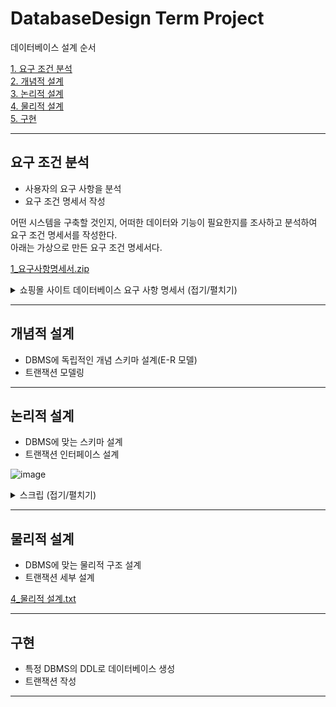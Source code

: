 # DatabaseDesign Term Project

데이터베이스 설계 순서

[1. 요구 조건 분석](#요구-조건-분석)
<br/>
[2. 개념적 설계](#개념적-설계)
<br/>
[3. 논리적 설계](#논리적-설계)
<br/>
[4. 물리적 설계](#물리적-설계)
<br/>
[5. 구현](#구현)

---

## 요구 조건 분석

- 사용자의 요구 사항을 분석
- 요구 조건 명세서 작성

어떤 시스템을 구축할 것인지, 어떠한 데이터와 기능이 필요한지를 조사하고 분석하여 요구 조건 명세서를 작성한다. <br/>
아래는 가상으로 만든 요구 조건 명세서다.

[1_요구사항명세서.zip](https://github.com/LeeJaeYong02/DatabaseDesign/files/12335037/1_.zip)
<details>
<summary>쇼핑몰 사이트 데이터베이스 요구 사항 명세서 (접기/펼치기)</summary>

목적

이 명세서는 쇼핑몰 사이트의 데이터베이스를 설계하고 구축하기 위한 요구 사항을 정의합니다. 데이터베이스는 제품, 주문, 고객 정보 등을 효율적으로 관리하고 웹 애플리케이션과 연동하여 원활한 쇼핑 경험을 제공해야 합니다.

기능적 요구 사항

1.  제품 관리
1.1. 제품 정보(제품명, 설명, 가격, 재고량 등)를 저장할 수 있어야 합니다.
1.2. 카테고리 및 서브카테고리를 정의하고 제품을 분류할 수 있어야 합니다.
1.3. 제품의 이미지 및 추가 정보를 첨부할 수 있어야 합니다.

2. 고객 관리
2.1. 고객 정보(이름, 이메일, 주소, 연락처 등)를 저장할 수 있어야 합니다.
2.2. 고객은 회원 가입을 통해 계정을 생성하고 로그인할 수 있어야 합니다.
2.3. 로그인한 고객은 주문 내역을 조회하고 프로필을 관리할 수 있어야 합니다.

3. 주문 처리
3.1. 고객은 제품을 선택하여 주문할 수 있어야 합니다.
3.2. 주문 내역(주문 번호, 주문 일자, 결제 상태 등)을 저장하고 조회할 수 있어야 합니다.
3.3. 주문한 제품의 재고량이 자동으로 감소되어야 합니다.
3.4. 주문 상태를 변경하여 주문 처리 과정을 추적할 수 있어야 합니다.

4. 장바구니
4.1. 로그인한 고객은 제품을 장바구니에 추가하고 관리할 수 있어야 합니다.
4.2. 장바구니에서 제품을 주문으로 이동하거나 삭제할 수 있어야 합니다.

5. 리뷰 및 평점
5.1. 고객은 제품에 대한 리뷰를 작성하고 평점을 부여할 수 있어야 합니다.
5.2. 리뷰와 평점은 해당 제품 페이지에 표시되어야 합니다.

비기능적 요구 사항

6. 보안
6.1. 고객의 개인정보와 결제 정보는 암호화되어 저장되어야 합니다.
6.2. 관리자와 고객 간에 적절한 접근 권한을 설정하여 데이터 보안을 유지해야 합니다.
7. 성능
7.1. 데이터베이스 쿼리는 효율적으로 처리되어야 하며, 제품 검색 및 주문 처리가 빠르게 이루어져야 합니다.
7.2. 서버의 부하를 최소화하기 위해 캐싱 메커니즘을 고려할 수 있습니다.

8. 확장성
8.1. 시스템은 향후 증가하는 데이터 양과 트래픽을 처리할 수 있도록 설계되어야 합니다.
8.2. 수평 확장을 위한 방법을 고려하여 데이터베이스 구조를 설계해야 합니다.

9. 가용성
9.1. 데이터베이스 서버의 가용성을 보장하기 위해 복구 메커니즘과 백업 전략을 마련해야 합니다.
</details>

---

## 개념적 설계

- DBMS에 독립적인 개념 스키마 설계(E-R 모델)
- 트랜잭션 모델링

---

## 논리적 설계

- DBMS에 맞는 스키마 설계
- 트랜잭션 인터페이스 설계

![image](https://github.com/LeeJaeYong02/DatabaseDesign/assets/66985977/dc50e421-1a75-4c79-a1f5-9ecd7137871f)
<details>
<summary>스크립 (접기/펼치기)</summary>

-- 고객
CREATE TABLE "TB_CUSTOMER" (
	"CUSTOMER_ID"       VARCHAR(20)  NOT NULL, -- 고객ID
	"CUSTOMER_NAME"     VARCHAR(50)  NULL,     -- 이름
	"CUSTOMER_EMAIL"    VARCHAR(40)  NULL,     -- 이메일
	"CUSTOMER_ADDRESS"  VARCHAR(255) NULL,     -- 주소
	"CUSTOMER_CNTCT"    VARCHAR(13)  NULL,     -- 연락처
	"CUSTOMER_PASSWORD" VARCHAR(20)  NULL,     -- 비밀번호
	"CUSTOMER_JOINED"   DATE         NULL      -- 가입일
);

-- 고객
ALTER TABLE "TB_CUSTOMER"
	ADD
		CONSTRAINT "PK_TB_CUSTOMER" -- 고객 기본키
		PRIMARY KEY (
			"CUSTOMER_ID" -- 고객ID
		);

-- 제품
CREATE TABLE "TB_PRODUCT" (
	"PRODUCT_ID"          NUMERIC(37)   NOT NULL, -- 제품ID
	"PRODUCT_NAME"        VARCHAR(200)  NULL,     -- 제품명
	"PRODUCT_EXPLANATION" CLOB          NULL,     -- 설명
	"PRODUCT_PRICE"       NUMERIC(10)   NULL,     -- 가격
	"PRODUCT_INVNT"       NUMERIC(10)   NULL,     -- 재고량
	"PRODUCT_IMAGE_URL"   VARCHAR(1000) NULL,     -- 이미지 URL
	"CATEGORY_ID"         NUMERIC(37)   NULL      -- 카테고리ID
);

-- 제품
ALTER TABLE "TB_PRODUCT"
	ADD
		CONSTRAINT "PK_TB_PRODUCT" -- 제품 기본키
		PRIMARY KEY (
			"PRODUCT_ID" -- 제품ID
		);

-- 카테고리
CREATE TABLE "TB_CATEGORY" (
	"CATEGORY_ID"   NUMERIC(37) NOT NULL, -- 카테고리ID
	"CATEGORY_NAME" VARCHAR(50) NULL      -- CATEGORY_NAME
);

-- 카테고리
ALTER TABLE "TB_CATEGORY"
	ADD
		CONSTRAINT "PK_TB_CATEGORY" -- 카테고리 기본키
		PRIMARY KEY (
			"CATEGORY_ID" -- 카테고리ID
		);

-- 서브카테고리
CREATE TABLE "TB_SUBCATEGORY" (
	"SUBCATEGORY_ID"   NUMERIC(37) NOT NULL, -- 서브카테고리ID
	"SUBCATEGORY_NAME" VARCHAR(50) NULL,     -- 서브카테고리명
	"CATEGORY_ID"      NUMERIC(37) NOT NULL  -- 카테고리ID
);

-- 서브카테고리
ALTER TABLE "TB_SUBCATEGORY"
	ADD
		CONSTRAINT "PK_TB_SUBCATEGORY" -- 서브카테고리 기본키
		PRIMARY KEY (
			"SUBCATEGORY_ID", -- 서브카테고리ID
			"CATEGORY_ID"     -- 카테고리ID
		);

-- 주문
CREATE TABLE "TB_ORDER" (
	"ORDER_ID"               NUMERIC(37)  NOT NULL, -- 주문ID
	"CUSTOMER_ID"            VARCHAR(20)  NULL,     -- 고객ID
	"ORDER_DATE"             DATE         NULL,     -- 주문일자
	"ORDER_PAYMENT_STATUS"   NUMERIC(1)   NULL,     -- 결제상태
	"ORDER_SHIPPING_ADDRESS" VARCHAR(255) NULL,     -- 배송주소
	"ORDER_TOTAL_AMUNT"      NUMERIC(10)  NULL      -- 총금액
);

-- 주문
ALTER TABLE "TB_ORDER"
	ADD
		CONSTRAINT "PK_TB_ORDER" -- 주문 기본키
		PRIMARY KEY (
			"ORDER_ID" -- 주문ID
		);

-- 주문상세
CREATE TABLE "TB_ORDER_DETAIL" (
	"ORDER_DETAIL_ID"     NUMERIC(37) NOT NULL, -- 주문상세ID
	"ORDER_ID"            NUMERIC(37) NOT NULL, -- 주문ID
	"PRODUCT_ID"          NUMERIC(37) NOT NULL, -- 제품ID
	"ORDER_DETAIL_QNTTY"  NUMERIC(10) NULL,     -- 주문 수량
	"ORDER_DETAIL_AMOUNT" NUMERIC(10) NULL      -- 주문 금액
);

-- 주문상세
ALTER TABLE "TB_ORDER_DETAIL"
	ADD
		CONSTRAINT "PK_TB_ORDER_DETAIL" -- 주문상세 기본키
		PRIMARY KEY (
			"ORDER_DETAIL_ID", -- 주문상세ID
			"ORDER_ID",        -- 주문ID
			"PRODUCT_ID"       -- 제품ID
		);

-- 장바구니
CREATE TABLE "TB_CART" (
	"CART_ID"     NUMERIC(37) NOT NULL, -- 카트ID
	"CUSTOMER_ID" VARCHAR(20) NULL      -- 고객ID
);

-- 장바구니
ALTER TABLE "TB_CART"
	ADD
		CONSTRAINT "PK_TB_CART" -- 장바구니 기본키
		PRIMARY KEY (
			"CART_ID" -- 카트ID
		);

-- 주문상세
CREATE TABLE "TB_CART_DETAIL" (
	"CART_DETAIL_ID"       NUMERIC(37) NOT NULL, -- 장바구니상세ID
	"PRODUCT_ID"           NUMERIC(37) NOT NULL, -- 제품ID
	"CART_ID"              NUMERIC(37) NULL,     -- 카트ID
	"CART_DETAIL_QUANTITY" NUMERIC(10) NULL      -- 수량
);

-- 주문상세
ALTER TABLE "TB_CART_DETAIL"
	ADD
		CONSTRAINT "PK_TB_CART_DETAIL" -- 주문상세 기본키2
		PRIMARY KEY (
			"CART_DETAIL_ID", -- 장바구니상세ID
			"PRODUCT_ID"      -- 제품ID
		);

-- 리뷰
CREATE TABLE "TB_REVIEW" (
	"REVIEW_ID"      NUMERIC(37)   NOT NULL, -- REVIEW_ID
	"CUSTOMER_ID"    VARCHAR(20)   NOT NULL, -- 고객ID
	"PRODUCT_ID"     NUMERIC(37)   NOT NULL, -- 제품ID
	"REVIEW_CONTENT" VARCHAR(1000) NULL,     -- REVIEW_CONTENT
	"REVIEW_RATING"  NUMERIC(1,1)  NULL,     -- REVIEW_RATING
	"REVIEW_DATE"    DATE          NULL      -- REVIEW_DATE
);

-- 리뷰
ALTER TABLE "TB_REVIEW"
	ADD
		CONSTRAINT "PK_TB_REVIEW" -- 리뷰 기본키
		PRIMARY KEY (
			"REVIEW_ID",   -- REVIEW_ID
			"CUSTOMER_ID", -- 고객ID
			"PRODUCT_ID"   -- 제품ID
		);

-- 제품
ALTER TABLE "TB_PRODUCT"
	ADD
		CONSTRAINT "FK_TB_CATEGORY_TO_TB_PRODUCT" -- 카테고리 -> 제품
		FOREIGN KEY (
			"CATEGORY_ID" -- 카테고리ID
		)
		REFERENCES "TB_CATEGORY" ( -- 카테고리
			"CATEGORY_ID" -- 카테고리ID
		);

-- 서브카테고리
ALTER TABLE "TB_SUBCATEGORY"
	ADD
		CONSTRAINT "FK_TB_CG_TO_TB_SUBCG" -- 카테고리 -> 서브카테고리
		FOREIGN KEY (
			"CATEGORY_ID" -- 카테고리ID
		)
		REFERENCES "TB_CATEGORY" ( -- 카테고리
			"CATEGORY_ID" -- 카테고리ID
		);

-- 주문
ALTER TABLE "TB_ORDER"
	ADD
		CONSTRAINT "FK_TB_CUSTOMER_TO_TB_ORDER" -- 고객 -> 주문
		FOREIGN KEY (
			"CUSTOMER_ID" -- 고객ID
		)
		REFERENCES "TB_CUSTOMER" ( -- 고객
			"CUSTOMER_ID" -- 고객ID
		);

-- 주문상세
ALTER TABLE "TB_ORDER_DETAIL"
	ADD
		CONSTRAINT "FK_TB_PD_TO_TB_ORDER_DETAIL" -- 제품 -> 주문상세
		FOREIGN KEY (
			"PRODUCT_ID" -- 제품ID
		)
		REFERENCES "TB_PRODUCT" ( -- 제품
			"PRODUCT_ID" -- 제품ID
		);

-- 주문상세
ALTER TABLE "TB_ORDER_DETAIL"
	ADD
		CONSTRAINT "FK_TB_ORDER_TO_TB_ORDER_DETAIL" -- 주문 -> 주문상세
		FOREIGN KEY (
			"ORDER_ID" -- 주문ID
		)
		REFERENCES "TB_ORDER" ( -- 주문
			"ORDER_ID" -- 주문ID
		);

-- 장바구니
ALTER TABLE "TB_CART"
	ADD
		CONSTRAINT "FK_TB_CUSTOMER_TO_TB_CART" -- 고객 -> 장바구니
		FOREIGN KEY (
			"CUSTOMER_ID" -- 고객ID
		)
		REFERENCES "TB_CUSTOMER" ( -- 고객
			"CUSTOMER_ID" -- 고객ID
		);

-- 주문상세
ALTER TABLE "TB_CART_DETAIL"
	ADD
		CONSTRAINT "FK_TB_PD_TO_TB_CART_DETAIL" -- 제품 -> 주문상세2
		FOREIGN KEY (
			"PRODUCT_ID" -- 제품ID
		)
		REFERENCES "TB_PRODUCT" ( -- 제품
			"PRODUCT_ID" -- 제품ID
		);

-- 주문상세
ALTER TABLE "TB_CART_DETAIL"
	ADD
		CONSTRAINT "FK_TB_CART_TO_TB_CART_DETAIL" -- 장바구니 -> 주문상세
		FOREIGN KEY (
			"CART_ID" -- 카트ID
		)
		REFERENCES "TB_CART" ( -- 장바구니
			"CART_ID" -- 카트ID
		);

-- 리뷰
ALTER TABLE "TB_REVIEW"
	ADD
		CONSTRAINT "FK_TB_PRODUCT_TO_TB_REVIEW" -- 제품 -> 리뷰
		FOREIGN KEY (
			"PRODUCT_ID" -- 제품ID
		)
		REFERENCES "TB_PRODUCT" ( -- 제품
			"PRODUCT_ID" -- 제품ID
		);

-- 리뷰
ALTER TABLE "TB_REVIEW"
	ADD
		CONSTRAINT "FK_TB_CUSTOMER_TO_TB_REVIEW" -- 고객 -> 리뷰
		FOREIGN KEY (
			"CUSTOMER_ID" -- 고객ID
		)
		REFERENCES "TB_CUSTOMER" ( -- 고객
			"CUSTOMER_ID" -- 고객ID
		);

-- Create Indexes
CREATE INDEX idx_Product_ProductName ON TB_PRODUCT(PRODUCT_NAME);
CREATE INDEX idx_Order_CustomerID ON TB_ORDER(CUSTOMER_ID);
CREATE INDEX idx_OrderDetail_OrderID ON TB_ORDER_DETAIL(ORDER_ID);
CREATE INDEX idx_OrderDetail_ProductID ON TB_ORDER_DETAIL(PRODUCT_ID);
CREATE INDEX idx_Cart_CustomerID ON TB_CART(CUSTOMER_ID);
CREATE INDEX idx_CartDetail_CartID ON TB_CART_DETAIL(CART_ID);
CREATE INDEX idx_CartDetail_ProductID ON TB_CART_DETAIL(PRODUCT_ID);
CREATE INDEX idx_Review_CustomerID ON TB_REVIEW(CUSTOMER_ID);
CREATE INDEX idx_Review_ProductID ON TB_REVIEW(PRODUCT_ID);
CREATE INDEX idx_Subcategory_CategoryID ON TB_SUBCATEGORY(CATEGORY_ID);
</details>

---

## 물리적 설계

- DBMS에 맞는 물리적 구조 설계
- 트랜잭션 세부 설계

[4_물리적 설계.txt](https://github.com/LeeJaeYong02/DatabaseDesign/files/12335066/4_.txt)


---

## 구현

- 특정 DBMS의 DDL로 데이터베이스 생성
- 트랜잭션 작성

---
